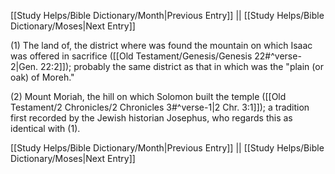 [[Study Helps/Bible Dictionary/Month|Previous Entry]]  ||  [[Study Helps/Bible Dictionary/Moses|Next Entry]]

 (1) The land of, the district where was found the mountain on which Isaac was offered in sacrifice ([[Old Testament/Genesis/Genesis 22#^verse-2|Gen. 22:2]]); probably the same district as that in which was the "plain (or oak) of Moreh."

 (2) Mount Moriah, the hill on which Solomon built the temple ([[Old Testament/2 Chronicles/2 Chronicles 3#^verse-1|2 Chr. 3:1]]); a tradition first recorded by the Jewish historian Josephus, who regards this as identical with (1).

[[Study Helps/Bible Dictionary/Month|Previous Entry]]  ||  [[Study Helps/Bible Dictionary/Moses|Next Entry]]